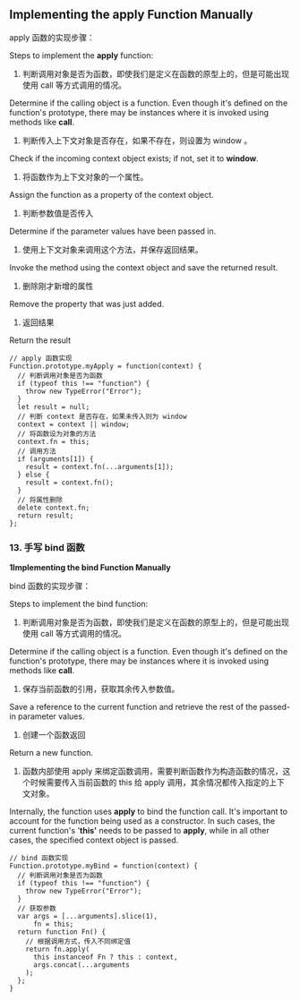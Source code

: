 ### 

## Implementing the apply Function Manually



apply 函数的实现步骤：

Steps to implement the **apply** function:



1. 判断调用对象是否为函数，即使我们是定义在函数的原型上的，但是可能出现使用 call 等方式调用的情况。

Determine if the calling object is a function. Even though it's defined on the function's prototype, there may be instances where it is invoked using methods like **call**.



1. 判断传入上下文对象是否存在，如果不存在，则设置为 window 。

Check if the incoming context object exists; if not, set it to **window**.



1. 将函数作为上下文对象的一个属性。

Assign the function as a property of the context object.



1. 判断参数值是否传入

Determine if the parameter values have been passed in.



1. 使用上下文对象来调用这个方法，并保存返回结果。

Invoke the method using the context object and save the returned result.



1. 删除刚才新增的属性

Remove the property that was just added.



1. 返回结果

Return the result



```plain
// apply 函数实现
Function.prototype.myApply = function(context) {
  // 判断调用对象是否为函数
  if (typeof this !== "function") {
    throw new TypeError("Error");
  }
  let result = null;
  // 判断 context 是否存在，如果未传入则为 window
  context = context || window;
  // 将函数设为对象的方法
  context.fn = this;
  // 调用方法
  if (arguments[1]) {
    result = context.fn(...arguments[1]);
  } else {
    result = context.fn();
  }
  // 将属性删除
  delete context.fn;
  return result;
};
```



### 13. 手写 bind 函数

**1Implementing the bind Function Manually**



bind 函数的实现步骤：

Steps to implement the bind function:



1. 判断调用对象是否为函数，即使我们是定义在函数的原型上的，但是可能出现使用 call 等方式调用的情况。

Determine if the calling object is a function. Even though it's defined on the function's prototype, there may be instances where it is invoked using methods like **call**.



1. 保存当前函数的引用，获取其余传入参数值。

Save a reference to the current function and retrieve the rest of the passed-in parameter values.



1. 创建一个函数返回

Return a new function.



1. 函数内部使用 apply 来绑定函数调用，需要判断函数作为构造函数的情况，这个时候需要传入当前函数的 this 给 apply 调用，其余情况都传入指定的上下文对象。

 Internally, the function uses **apply** to bind the function call. It's important to account for the function being used as a constructor. In such cases, the current function's '**this'** needs to be passed to **apply**, while in all other cases, the specified context object is passed.



```plain
// bind 函数实现
Function.prototype.myBind = function(context) {
  // 判断调用对象是否为函数
  if (typeof this !== "function") {
    throw new TypeError("Error");
  }
  // 获取参数
  var args = [...arguments].slice(1),
      fn = this;
  return function Fn() {
    // 根据调用方式，传入不同绑定值
    return fn.apply(
      this instanceof Fn ? this : context,
      args.concat(...arguments
    );
  };
}
```